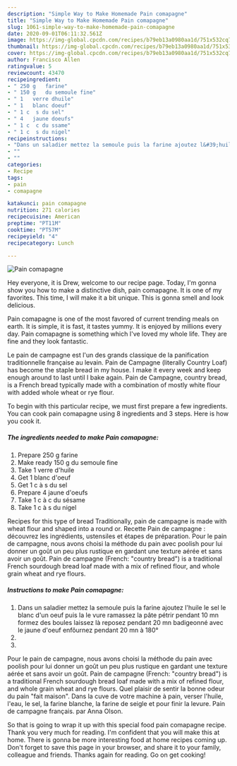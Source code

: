 ```yaml
---
description: "Simple Way to Make Homemade Pain comapagne"
title: "Simple Way to Make Homemade Pain comapagne"
slug: 1061-simple-way-to-make-homemade-pain-comapagne
date: 2020-09-01T06:11:32.561Z
image: https://img-global.cpcdn.com/recipes/b79eb13a0980aa1d/751x532cq70/pain-comapagne-photo-principale-de-la-recette.jpg
thumbnail: https://img-global.cpcdn.com/recipes/b79eb13a0980aa1d/751x532cq70/pain-comapagne-photo-principale-de-la-recette.jpg
cover: https://img-global.cpcdn.com/recipes/b79eb13a0980aa1d/751x532cq70/pain-comapagne-photo-principale-de-la-recette.jpg
author: Francisco Allen
ratingvalue: 5
reviewcount: 43470
recipeingredient:
- " 250 g	farine"
- " 150 g	du semoule fine"
- " 1	verre dhuile"
- " 1	blanc doeuf"
- " 1 c	 s du sel"
- " 4	jaune doeufs"
- " 1 c	 c du ssame"
- " 1 c	 s du nigel"
recipeinstructions:
- "Dans un saladier mettez la semoule puis la farine ajoutez l&#39;huile le sel le blanc d&#39;un oeuf puis la le vure ramassez la pâte pétrir pendant 10 mn formez des boules laissez là reposez pendant 20 mn badigeonné avec le jaune d&#39;oeuf enfôurnez pendant 20 mn à 180°"
- ""
- ""
categories:
- Recipe
tags:
- pain
- comapagne

katakunci: pain comapagne 
nutrition: 271 calories
recipecuisine: American
preptime: "PT11M"
cooktime: "PT57M"
recipeyield: "4"
recipecategory: Lunch

---
```



![Pain comapagne](https://img-global.cpcdn.com/recipes/b79eb13a0980aa1d/751x532cq70/pain-comapagne-photo-principale-de-la-recette.jpg)

Hey everyone, it is Drew, welcome to our recipe page. Today, I'm gonna show you how to make a distinctive dish, pain comapagne. It is one of my favorites. This time, I will make it a bit unique. This is gonna smell and look delicious.

Pain comapagne is one of the most favored of current trending meals on earth. It is simple, it is fast, it tastes yummy. It is enjoyed by millions every day. Pain comapagne is something which I've loved my whole life. They are fine and they look fantastic.

Le pain de campagne est l&#39;un des grands classique de la panification traditionnelle française au levain. Pain de Campagne (literally Country Loaf) has become the staple bread in my house. I make it every week and keep enough around to last until I bake again. Pain de Campagne, country bread, is a French bread typically made with a combination of mostly white flour with added whole wheat or rye flour.


To begin with this particular recipe, we must first prepare a few ingredients. You can cook pain comapagne using 8 ingredients and 3 steps. Here is how you cook it.

<!--inarticleads1-->

##### The ingredients needed to make Pain comapagne:

1. Prepare  250 g	farine
1. Make ready  150 g	du semoule fine
1. Take  1	verre d&#39;huile
1. Get  1	blanc d&#39;oeuf
1. Get  1 c	à s du sel
1. Prepare  4	jaune d&#39;oeufs
1. Take  1 c	à c du sésame
1. Take  1 c	à s du nigel


Recipes for this type of bread Traditionally, pain de campagne is made with wheat flour and shaped into a round or. Recette Pain de campagne : découvrez les ingrédients, ustensiles et étapes de préparation. Pour le pain de campagne, nous avons choisi la méthode du pain avec poolish pour lui donner un goût un peu plus rustique en gardant une texture aérée et sans avoir un goût. Pain de campagne (French: &#34;country bread&#34;) is a traditional French sourdough bread loaf made with a mix of refined flour, and whole grain wheat and rye flours. 

<!--inarticleads2-->

##### Instructions to make Pain comapagne:

1. Dans un saladier mettez la semoule puis la farine ajoutez l&#39;huile le sel le blanc d&#39;un oeuf puis la le vure ramassez la pâte pétrir pendant 10 mn formez des boules laissez là reposez pendant 20 mn badigeonné avec le jaune d&#39;oeuf enfôurnez pendant 20 mn à 180°
1. 
1. 


Pour le pain de campagne, nous avons choisi la méthode du pain avec poolish pour lui donner un goût un peu plus rustique en gardant une texture aérée et sans avoir un goût. Pain de campagne (French: &#34;country bread&#34;) is a traditional French sourdough bread loaf made with a mix of refined flour, and whole grain wheat and rye flours. Quel plaisir de sentir la bonne odeur du pain &#34;fait maison&#34;. Dans la cuve de votre machine à pain, verser l&#39;huile, l&#39;eau, le sel, la farine blanche, la farine de seigle et pour finir la levure. Pain de campagne français. par Anna Olson. 

So that is going to wrap it up with this special food pain comapagne recipe. Thank you very much for reading. I'm confident that you will make this at home. There is gonna be more interesting food at home recipes coming up. Don't forget to save this page in your browser, and share it to your family, colleague and friends. Thanks again for reading. Go on get cooking!
